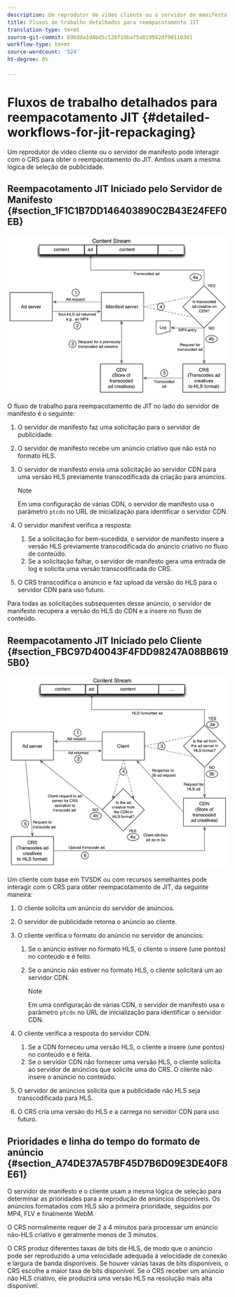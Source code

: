 ```yaml
---
description: Um reprodutor de vídeo cliente ou o servidor de manifesto pode interagir com o CRS para obter o reempacotamento do JIT. Ambos usam a mesma lógica de seleção de publicidade.
title: Fluxos de trabalho detalhados para reempacotamento JIT
translation-type: tm+mt
source-git-commit: 89bdda1d4bd5c126f19ba75a819942df901183d1
workflow-type: tm+mt
source-wordcount: '524'
ht-degree: 0%

---
```



# Fluxos de trabalho detalhados para reempacotamento JIT {#detailed-workflows-for-jit-repackaging}

Um reprodutor de vídeo cliente ou o servidor de manifesto pode interagir com o CRS para obter o reempacotamento do JIT. Ambos usam a mesma lógica de seleção de publicidade.

## Reempacotamento JIT Iniciado pelo Servidor de Manifesto {#section_1F1C1B7DD146403890C2B43E24FEF0EB}

![](assets/ssai_JIT-workflow_web.png)

O fluxo de trabalho para reempacotamento de JIT no lado do servidor de manifesto é o seguinte:

1. O servidor de manifesto faz uma solicitação para o servidor de publicidade.
1. O servidor de manifesto recebe um anúncio criativo que não está no formato HLS.
1. O servidor de manifesto envia uma solicitação ao servidor CDN para uma versão HLS previamente transcodificada da criação para anúncios.

   >[!NOTE]
   >
   >Em uma configuração de várias CDN, o servidor de manifesto usa o parâmetro `ptcdn` no URL de inicialização para identificar o servidor CDN.

1. O servidor manifest verifica a resposta:

   1. Se a solicitação for bem-sucedida, o servidor de manifesto insere a versão HLS previamente transcodificada do anúncio criativo no fluxo de conteúdo.
   1. Se a solicitação falhar, o servidor de manifesto gera uma entrada de log e solicita uma versão transcodificada do CRS.

1. O CRS transcodifica o anúncio e faz upload da versão do HLS para o servidor CDN para uso futuro.

Para todas as solicitações subsequentes desse anúncio, o servidor de manifesto recupera a versão do HLS do CDN e a insere no fluxo de conteúdo.

## Reempacotamento JIT Iniciado pelo Cliente {#section_FBC97D40043F4FDD98247A08BB6195B0}

<!--<a id="fig_hkn_ndt_3z"></a>-->

![](assets/ssai_JIT-workflow_client_web.png)

Um cliente com base em TVSDK ou com recursos semelhantes pode interagir com o CRS para obter reempacotamento de JIT, da seguinte maneira:

1. O cliente solicita um anúncio do servidor de anúncios.
1. O servidor de publicidade retorna o anúncio ao cliente.
1. O cliente verifica o formato do anúncio no servidor de anúncios:

   1. Se o anúncio estiver no formato HLS, o cliente o insere (une pontos) no conteúdo e é feito.
   1. Se o anúncio não estiver no formato HLS, o cliente solicitará um ao servidor CDN.

      >[!NOTE]
      >
      >Em uma configuração de várias CDN, o servidor de manifesto usa o parâmetro `ptcdn` no URL de inicialização para identificar o servidor CDN.

1. O cliente verifica a resposta do servidor CDN.

   1. Se a CDN forneceu uma versão HLS, o cliente a insere (une pontos) no conteúdo e é feita.
   1. Se o servidor CDN não fornecer uma versão HLS, o cliente solicita ao servidor de anúncios que solicite uma do CRS. O cliente não insere o anúncio no conteúdo.

1. O servidor de anúncios solicita que a publicidade não HLS seja transcodificada para HLS.
1. O CRS cria uma versão do HLS e a carrega no servidor CDN para uso futuro.

## Prioridades e linha do tempo do formato de anúncio {#section_A74DE37A57BF45D7B6D09E3DE40F8E61}

O servidor de manifesto e o cliente usam a mesma lógica de seleção para determinar as prioridades para a reprodução de anúncios disponíveis. Os anúncios formatados com HLS são a primeira prioridade, seguidos por MP4, FLV e finalmente WebM.

O CRS normalmente requer de 2 a 4 minutos para processar um anúncio não-HLS criativo e geralmente menos de 3 minutos.

O CRS produz diferentes taxas de bits de HLS, de modo que o anúncio pode ser reproduzido a uma velocidade adequada à velocidade de conexão e largura de banda disponíveis. Se houver várias taxas de bits disponíveis, o CRS escolhe a maior taxa de bits disponível. Se o CRS receber um anúncio não HLS criativo, ele produzirá uma versão HLS na resolução mais alta disponível.